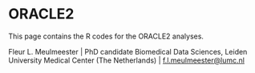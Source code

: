 # ORACLE2
This page contains the R codes for the ORACLE2 analyses.

Fleur L. Meulmeester | PhD candidate Biomedical Data Sciences, Leiden University Medical Center (The Netherlands) | f.l.meulmeester@lumc.nl
